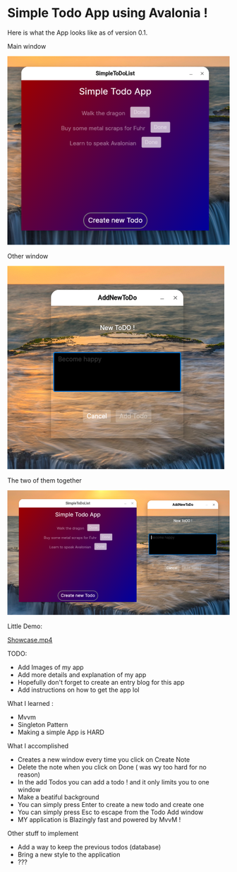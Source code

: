 # Simple Todo App using Avalonia !

Here is what the App looks like as of version 0.1.  

Main window  

![image](https://github.com/SmolPeaCat/ToDoApp/blob/main/Assets/Extras/todo_app_main.png)

Other window  

![image](https://github.com/SmolPeaCat/ToDoApp/blob/main/Assets/Extras/add_new_todo.png)  

The two of them together  

![image](https://github.com/SmolPeaCat/ToDoApp/blob/main/Assets/Extras/together_forever.png)


Little Demo:  

[Showcase.mp4](https://github.com/SmolPeaCat/ToDoApp/assets/108297253/b62e1841-7ba1-477f-bd13-ea3f34c44424)




TODO:
- Add Images of my app
- Add more details and explanation of my app
- Hopefully don't forget to create an entry blog for this app
- Add instructions on how to get the app lol

What I learned :
- Mvvm
- Singleton Pattern
- Making a simple App is HARD

What I accomplished
- Creates a new window every time you click on Create Note
- Delete the note when you click on Done ( was wy too hard for no reason)
- In the add Todos you can add a todo ! and it only limits you to one window
- Make a beatiful background
- You can simply press Enter to create a new todo and create one
- You can simply press Esc to escape from the Todo Add window
- MY application is Blazingly fast and powered by MvvM !

Other stuff to implement
- Add a way to keep the previous todos (database)
- Bring a new style to the application
- ???
